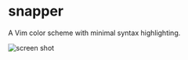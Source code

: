 # snapper

A Vim color scheme with minimal syntax highlighting.

![screen shot](https://user-images.githubusercontent.com/688244/29731600-3f78bfbc-89e5-11e7-8eaa-f6840072e519.png)
